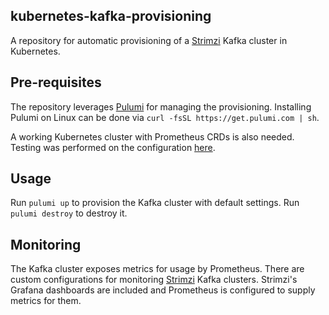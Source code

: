 ## kubernetes-kafka-provisioning

A repository for automatic provisioning of a [Strimzi](https://strimzi.io) Kafka cluster in Kubernetes.

## Pre-requisites

The repository leverages [Pulumi](https://www.pulumi.com/) for managing the provisioning. Installing Pulumi on Linux can be done via `curl -fsSL https://get.pulumi.com | sh`.

A working Kubernetes cluster with Prometheus CRDs is also needed. Testing was performed on the configuration [here](https://github.com/ivanov-slk/virtualization-set-up).

## Usage

Run `pulumi up` to provision the Kafka cluster with default settings. Run `pulumi destroy` to destroy it.

## Monitoring

The Kafka cluster exposes metrics for usage by Prometheus. There are custom configurations for monitoring [Strimzi](https://github.com/strimzi/strimzi-kafka-operator) Kafka clusters. Strimzi's Grafana dashboards are included and Prometheus is configured to supply metrics for them.
